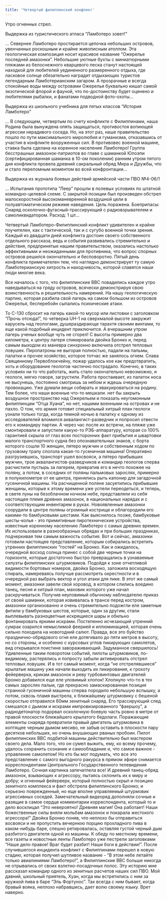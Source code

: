 ```yaml
---
title: 'Четвертый филиппинский конфликт'
---
```




Утро огненных стрел.

Выдержка из туристического атласа “Ламботеро зовет!”

… Севернее Ламботеро простирается цепочка небольших островов, увенчанных роскошным и крайне живописным атоллом. Эта геологическая композиция носит красивое название “Ожерелье последней амазонки”. Небольшие уютные бухты с миниатюрными пляжами из белоснежного кварцевого песка станут настоящей находкой для любителей уединенного размеренного отдыха, где ласковое солнце обязательно наградит отдыхающих туристов легендарным Ламботерианским загаром. А прозрачные и всегда спокойные воды между островами Ожерелья буквально кишат самой экзотической флорой и фауной, что по-достоинству будет оценено и любителями рыбалки, и фанатами подводной фото-охоты...

Выдержка из школьного учебника для пятых классов “История Ламботеро”

… В следующем, четвертым по счету конфликте с Филиппинами, наша Родина была вынуждена опять защищаться, противостоя вопиющей агрессии нерадивого соседа. Но, на этот раз, наше правительство пошло по пути максимального миролюбия и гуманизма, отказавшись от участия в конфликте вооруженных сил. В противовес военной машине, ставка была сделана на коренное население Ламботеро! Группа бесстрашных амазонок-патриотов во главе с шаманкой Юлоэпи (сертифицированная шаманка в 10-ом поколении) ранним утром пятого дня конфликта провела древний сакральный обряд Мира и Дружбы, что и стало переломным моментом во всей конфронтации…

Выдержка из журнала боевых действий армейской части ПВО №4-06/1

… Испытания прототипа “Леер” прошли в полевых условиях по штатной командно-целевой схеме. С закрытой позиции был произведен обстрел малоскоростной высокоманевренной воздушной цели в полуавтоматическом режиме наведения. Цель поражена.
Боеприпасы:
Снаряд осколочно-фугасный-трассирующий с радиовзрывателем и самоликвидатором.
Расход: 1 шт…

Четвертый Ламботеро-Филиппинский конфликт удивителен и крайне поучителен, как с тактической, так и с сугубо военной точки зрения. Каждый из двадцати дней конфликта достоин своего собственного отдельного рассказа, ведь и события развивались стремительно и действия, предпринятые нашим правительством, оказались настолько эффективными и неожиданными для противника, что вопрос спорных островов решился окончательно и бесповоротно.
Пятый день конфликта примечателен тем, что наглядно демонстрирует ту самую Ламботерианскую хитрость и находчивость, которой славятся наши люди многие века.

Все началось с того, что филиппинские ВВС повадились каждое утро наведываться на гряду островов, всячески демонстрируя свою воинственность и решительность намерений.
На нашу геологическую партию, которая разбила свой лагерь на самом большом из островов Ожерелья, бесперебойн сыпались психические атаки.


То С-130 сбросит на лагерь какой-то мусор или листовки с заголовком “Прочь отсюда!”, то четверка UH-1 на сверхмалой высоте закружит карусель над геологами, душераздирающе тарахтя своими винтами, то еще какой подобный инцидент приключится. А вчерашним утром лагерь ученых вообще чуть не сгорел! С высоты примерно два километра, к центру лагеря спикировала двойка Бронко и, перед самым выходом из маневра синхронно включила отстрел тепловых ловушек. Пиропатроны не выгорая полностью, падали на пальмы, палатки и прочее хозяйство, которое тотчас же занялось огнем. Слава Священному Первоблокчейну, пожар удалось кое как предотвратить, хоть и оборудование геологов частично пострадало.
Конечно, в таких условиях ни то что работать, жить стало окончательно невозможно, и геологи, мягко говоря, загрустили. Работа простаивает, из палаток носа не высунешь, постоянно смотришь за небом и ждешь очередную провокацию. Уже думали вещи собирать и эвакуироваться на родину. Тем более, что наши военные что-то мешкали. нет бы закрыть воздушное пространство над Ожерельем и показать неугомонным филиппинцам “Отца Хуана”, но нет, нашими военными на островах и не пахло.
О том, что армия готовит специальный хитрый план геологи узнали только тогда, когда темной ночью в палатку к одному из исследователей вломился аквалангист-разведчик и попросил отвести его к командиру партии. А через час после их встречи, на пляже уже смонтировали и запустили какую-то РЭБ-аппаратуру, которая со 100% гарантией скрыла от глаз всех посторонних факт прибытия и швартовки малого транспортного судна без опознавательных знаков, с борта которого сошли 10 женщин, пятеро мужчин и собственным ходом по грузовому трапу сползла какая-то гусеничная машина! Оперативно разгрузившись, транспорт ушел восвояси, а пятеро прибывших мужчин, трое аквалангистов-разведчиков и командир геологов сперва расчистили пустырь за лагерем, превратив его в нечто похожее на поляну, а потом, в соседних от поляны пальмовых зарослях, примерно в полукилометре от ее центра, принялись рыть капонир для загадочной гусеничной машины.
На расчищенной поляне засуетились прибывшие женщины, которые к этому времени уже успели переодеться, и теперь, в свете луны на безоблачном ночном небе, представляли из себя настоящее племя древних амазонок, в национальных нарядах и с соответствующим инвентарем в руках. Новоявленные амазонки соорудили в центре поляны огромный кострище и облагородили его какими-то бамбуковыми шестами. Как выяснилось позже, бамбуковые шесты-колья - это примитивные пиротехнические устройства, известные коренному населению Ламботеро с самых древних времен. Их использовали в разнообразных обрядах и при больших праздниках, подчеркивая тем самым важность события. Вот и сейчас, амазонки готовили настоящее представление, которым собирались встретить утренних филиппинских “гостей” на Бронко.
Как и ожидалось, очередной восход солнца принес с собой две черные точки на горизонте, которые достаточно быстро превращались в узнаваемые силуэты филиппинских штурмовиков. Подойдя к зоне отчетливой видимости бортовых номеров, двойка Бронко, заложила восходящую спираль, намереваясь получше рассмотреть окрестности и в очередной раз выбрать вектор и угол атаки для пике. В этот же самый момент, амазонки завели свой хоровод, в котором слились воедино танец, песня и хитрый план, маховик которого уже начал раскручиваться.
Получив неуловимый обычному наблюдателю приказ от своей шаманки, которая извивалась в трансе перед костром, амазонки организованно и очень стремительно подожгли еле заметные фитили у бамбуковых шестов, которые, один за другим, стали выплевывать разноцветные искрящиеся шары и обильно фонтанировать яркими искрами. Постепенно исчезающий утренний сумрак озарился немыслимой феерией и иллюминацией, которая очень сильно походила на новогодний салют. Правда, все это буйство празднично-обрядового огня еле дотягивало до пяти метров в высоту, но со стороны, и особенно с курсовых углов пикирующих самолетов, вид открывался поистине завораживающий.
Задуманное свершилось! Удивленные таким поворотом событий, пилоты штурмовиков, по-видимому, растерялись и попросту забыли активировать отстрел тепловых ловушек. И в тот самый момент, когда “не отстрелявшиеся” крылатые машину уже начали выходить их пикирования, к грохоту фейерверка, крикам амазонок и реву турбовинтовых двигателей Бронко добавился еще еле уловимый хлопок!
Хлопнуло что-то в тех самых зарослях пальм, где прекрасно замаскированная позиция странной гусеничной машины сперва породило небольшую вспышку, а потом, сквозь пламя выстрела, к ближайшему штурмовику с бешеной скоростью отправился 60мм зенитный снаряд. Его трассирующий след смешался с дымом и искрами импровизированного “фаершоу”, а радиодетонатор подорвал осколочную боевую часть ровно в метре от правой плоскости ближайшего крылатого бедолаги. Поражающие элементы снаряда превратили правый двигатель штурмовика в коптящее черным дымом месиво, не забыв оставить в плоскости пару десятков небольших, но очень внушающих рваных пробоин. Пилот филиппинских ВВС подбитой машины действительно был мастером своего дела. Мало того, что он сумел выжить, ему, ко всему прочему, удалось сохранить сознание и самообладание и, что самое важное - управление самолетом!
Но кто бы мог подумать, что все это представление с самого выгодного ракурса в прямом эфире снимается корреспондентами Центрального Государственного телевидения Ламботеро. Сочная картинка запечатлела все! И древний танец-обряд амазонок, взывающих к агрессору, пытаясь склонить их к миру и добру; и огненный фейерверк, который полностью скрыл и позицию зенитного комплекса и факт обстрела филиппинского Бронко; и серьезно поврежденный, но еще вполне управляемый штурмовик агрессивных соседей. Замечательный видеоряд дополняли сочные и разящие в самое сердце комментарии корреспондента, который то и дело восклицал “Это невероятно! Древняя магия! Она работает! Наши божественные силы вняли мольбам амазонок и покарала жестокого агрессора!” Двойка Бронко поняв, что неплохо бы отправиться восвояси и не пропустить вечернюю порцию прохладного пива в каком-нибудь баре, спешно ретировалась, оставляя густой черный дым разбитого двигателя одной из машины.
К обеду по местному времени, все газеты и новостные ленты Ламботеро уже пестрели заголовками “Наше дело правое! Враг будет разбит! Наши боги в действии!”.
После случившегося инцидента конфликт с Филиппинами перешел в новую стадию, которая получил шутливое название - “В этом небе летайте только авиалиниями Ламботеро!”, а Филиппинские ВВС больше никогда не отрывались от своих взлетно-посадочных полос.
Эту историю мне рассказал командир одного из зенитных расчетов наших сил ПВО. Мой давний, школьный приятель, Хуан, когда мы встретились с ним за кружкой пива в баре “Эль Фортунос”. Так всегда с ним бывает, когда бравый вояка, неплохо набравшись, дает волю своему языку. Врет наверно.
 